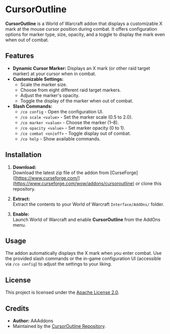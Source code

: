 # CursorOutline

**CursorOutline** is a World of Warcraft addon that displays a customizable X mark at the mouse cursor position during combat. It offers configuration options for marker type, size, opacity, and a toggle to display the mark even when out of combat.

## Features

- **Dynamic Cursor Marker:** Displays an X mark (or other raid target marker) at your cursor when in combat.
- **Customizable Settings:**  
  - Scale the marker size.
  - Choose from eight different raid target markers.
  - Adjust the marker's opacity.
  - Toggle the display of the marker when out of combat.
- **Slash Commands:**  
  - `/co config` - Open the configuration UI.
  - `/co scale <value>` - Set the marker scale (0.5 to 2.0).
  - `/co marker <value>` - Choose the marker (1–8).
  - `/co opacity <value>` - Set marker opacity (0 to 1).
  - `/co combat <on|off>` - Toggle display out of combat.
  - `/co help` - Show available commands.

## Installation

1. **Download:**  
   Download the latest zip file of the addon from [CurseForge]([https://www.curseforge.com/](https://www.curseforge.com/wow/addons/cursoroutline) or clone this repository.

2. **Extract:**  
   Extract the contents to your World of Warcraft `Interface/AddOns/` folder.

3. **Enable:**  
   Launch World of Warcraft and enable **CursorOutline** from the AddOns menu.

## Usage

The addon automatically displays the X mark when you enter combat. Use the provided slash commands or the in-game configuration UI (accessible via `/co config`) to adjust the settings to your liking.

## License

This project is licensed under the [Apache License 2.0](LICENSE).

## Credits

- **Author:** AAAddons  
- Maintained by the [CursorOutline Repository](https://github.com/PeterNumerasz/CursorOutline).
